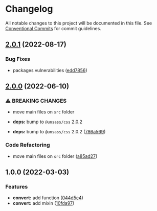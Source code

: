# Changelog

All notable changes to this project will be documented in this file. See [Conventional Commits](https://conventionalcommits.org) for commit guidelines.

## [2.0.1](https://github.com/unsass/em/compare/v2.0.0...v2.0.1) (2022-08-17)


### Bug Fixes

* packages vulnerabilities ([edd7856](https://github.com/unsass/em/commit/edd7856db2d6dab7e02662a550fb210781fdd712))

## [2.0.0](https://github.com/unsass/em/compare/v1.0.0...v2.0.0) (2022-06-10)


### ⚠ BREAKING CHANGES

* move main files on `src` folder
* **deps:** bump to `@unsass/css` 2.0.2

* **deps:** bump to `@unsass/css` 2.0.2 ([786a569](https://github.com/unsass/em/commit/786a56931be753652fde18a49eba2cead9f840b7))


### Code Refactoring

* move main files on `src` folder ([a85ad27](https://github.com/unsass/em/commit/a85ad272343d329f91bf6e72b7ac925220379bd9))

## 1.0.0 (2022-03-03)


### Features

* **convert:** add function ([044d5c4](https://github.com/unsass/em/commit/044d5c42a6a103ee29b4304b3e94d4e657d27ae6))
* **convert:** add mixin ([10fda97](https://github.com/unsass/em/commit/10fda97f0566f9efe95f13ba9408afe77f8c7f77))
